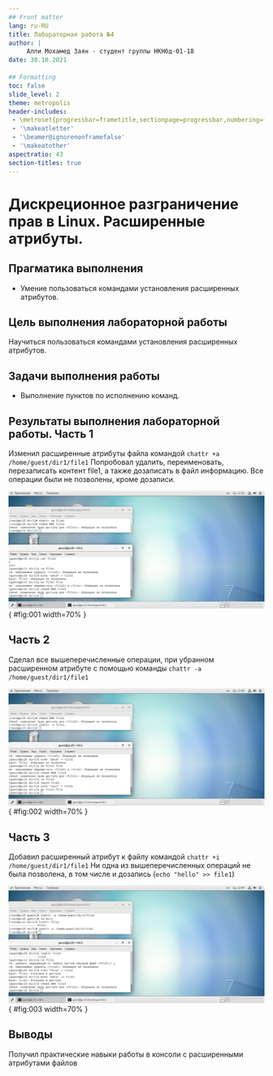 ```yaml
---
## Front matter
lang: ru-RU
title: Лабораторная работа №4
author: |
	 Алли Мохамед Заян - студент группы НКНбд-01-18
date: 30.10.2021

## Formatting
toc: false
slide_level: 2
theme: metropolis
header-includes:
 - \metroset{progressbar=frametitle,sectionpage=progressbar,numbering=fraction}
 - '\makeatletter'
 - '\beamer@ignorenonframefalse'
 - '\makeatother'
aspectratio: 43
section-titles: true
---
```


# Дискреционное разграничение прав в Linux. Расширенные атрибуты.

## Прагматика выполнения

- Умение пользоваться командами установления расширенных атрибутов.

## Цель выполнения лабораторной работы

Научиться пользоваться командами установления расширенных атрибутов.

## Задачи выполнения работы

- Выполнение пунктов по исполнению команд.

## Результаты выполнения лабораторной работы. Часть 1

Изменил расширенные атрибуты файла командой `chattr +a /home/guest/dir1/file1`
Попробовал удалить, переименовать, перезаписать контент file1, а также дозаписать
в файл информацию. Все операции были не позволены, кроме дозаписи.

![Действия над файлом при расширенном атрибуте a](../images/8.png){ #fig:001 width=70% }

## Часть 2
Сделал все вышеперечисленные операции, при убранном расширенном атрибуте с помощью
команды `chattr -a /home/guest/dir1/file1`

![Действия над файлом без расширенного атрибута a](../images/10.png){ #fig:002 width=70% }

## Часть 3

Добавил расширенный атрибут к файлу командой `chattr +i /home/guest/dir1/file1`
Ни одна из вышеперечисленных операций не была позволена, в том числе и дозапись
(`echo "hello" >> file1`)

![Действия над файлом при расширенном атрибуте i](../images/13.png){ #fig:003 width=70% }


## Выводы

Получил практические навыки работы в консоли с расширенными атрибутами файлов
